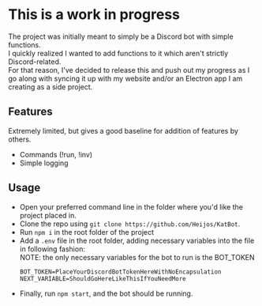 # This is a work in progress

The project was initially meant to simply be a Discord bot with simple functions.\
I quickly realized I wanted to add functions to it which aren't strictly Discord-related.\
For that reason, I've decided to release this and push out my progress as I go along with syncing it up with my website and/or an Electron app I am creating as a side project.

## Features

Extremely limited, but gives a good baseline for addition of features by others.
- Commands (!run, !inv)
- Simple logging
  


## Usage

- Open your preferred command line in the folder where you'd like the project placed in.
- Clone the repo using `git clone https://github.com/Heijos/KatBot`.
- Run `npm i` in the root folder of the project
- Add a `.env` file in the root folder, adding necessary variables into the file in following fashion:\
  NOTE: the only necessary variables for the bot to run is the BOT_TOKEN
  ```
  BOT_TOKEN=PlaceYourDiscordBotTokenHereWithNoEncapsulation
  NEXT_VARIABLE=ShouldGoHereLikeThisIfYouNeedMore
  ```
- Finally, run `npm start`, and the bot should be running.

